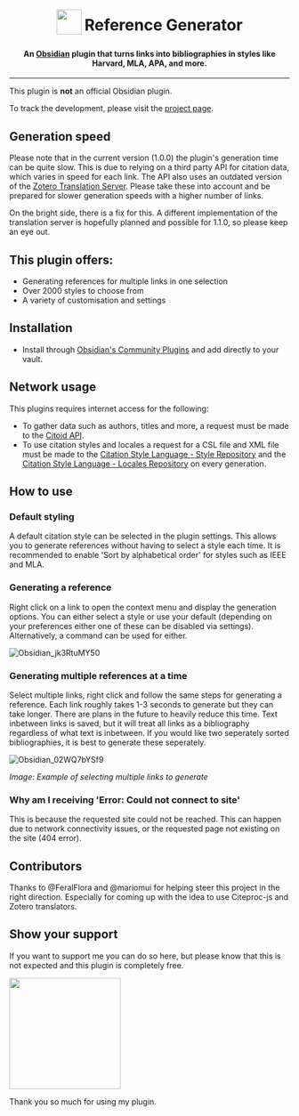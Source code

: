 <h1 align="center">
<sub>
<img src="https://github.com/kadisonm/obsidian-reference-generator/assets/134670047/d8b5fa31-7ba8-47c1-b1ca-aeecf52f3568" width="45">
</sub>
Reference Generator
</h1>

<h4 align="center">An <a href="https://obsidian.md/">Obsidian</a> plugin that turns links into bibliographies in styles like Harvard, MLA, APA, and more.</h4>

---

This plugin is **not** an official Obsidian plugin.

To track the development, please visit the [project page](https://github.com/users/kadisonm/projects/2/).

## Generation speed
Please note that in the current version (1.0.0) the plugin's generation time can be quite slow. This is due to relying on a third party API for citation data, which varies in speed for each link. The API also uses an outdated version of the [Zotero Translation Server](https://github.com/zotero/translation-server). Please take these into account and be prepared for slower generation speeds with a higher number of links.

On the bright side, there is a fix for this. A different implementation of the translation server is hopefully planned and possible for 1.1.0, so please keep an eye out.

## This plugin offers:
- Generating references for multiple links in one selection
- Over 2000 styles to choose from
- A variety of customisation and settings

## Installation
- Install through [Obsidian's Community Plugins](https://obsidian.md/plugins) and add directly to your vault.

## Network usage
This plugins requires internet access for the following:
- To gather data such as authors, titles and more, a request must be made to the [Citoid API](https://www.mediawiki.org/wiki/Citoid/API).
- To use citation styles and locales a request for a CSL file and XML file must be made to the [Citation Style Language - Style Repository](https://github.com/citation-style-language/styles) and the [Citation Style Language - Locales Repository](https://github.com/citation-style-language/locales) on every generation.

## How to use
### Default styling
A default citation style can be selected in the plugin settings. This allows you to generate references without having to select a style each time. It is recommended to enable 'Sort by alphabetical order' for styles such as IEEE and MLA.

### Generating a reference
Right click on a link to open the context menu and display the generation options. You can either select a style or use your default (depending on your preferences either one of these can be disabled via settings). Alternatively, a command can be used for either.

![Obsidian_jk3RtuMY50](https://github.com/kadisonm/obsidian-reference-generator/assets/134670047/c704b607-aa0e-4c1c-b8a8-54668565e1bb)

### Generating multiple references at a time
Select multiple links, right click and follow the same steps for generating a reference. Each link roughly takes 1-3 seconds to generate but they can take longer. There are plans in the future to heavily reduce this time. Text inbetween links is saved, but it will treat all links as a bibliography regardless of what text is inbetween. If you would like two seperately sorted bibliographies, it is best to generate these seperately.

![Obsidian_02WQ7bYSf9](https://github.com/kadisonm/obsidian-reference-generator/assets/134670047/3bb408fc-ecc8-40c3-bb25-80f716606622)

*Image: Example of selecting multiple links to generate*

### Why am I receiving 'Error: Could not connect to site'
This is because the requested site could not be reached. This can happen due to network connectivity issues, or the requested page not existing on the site (404 error).

## Contributors
Thanks to @FeralFlora and @mariomui for helping steer this project in the right direction. Especially for coming up with the idea to use Citeproc-js and Zotero translators.

## Show your support

If you want to support me you can do so here, but please know that this is not expected and this plugin is completely free.

[<img src="https://github.com/kadisonm/obsidian-reference-generator/assets/134670047/826ead37-1265-42b1-b171-928d1e17035f" width="200">](https://www.buymeacoffee.com/kadisonm)

Thank you so much for using my plugin.

